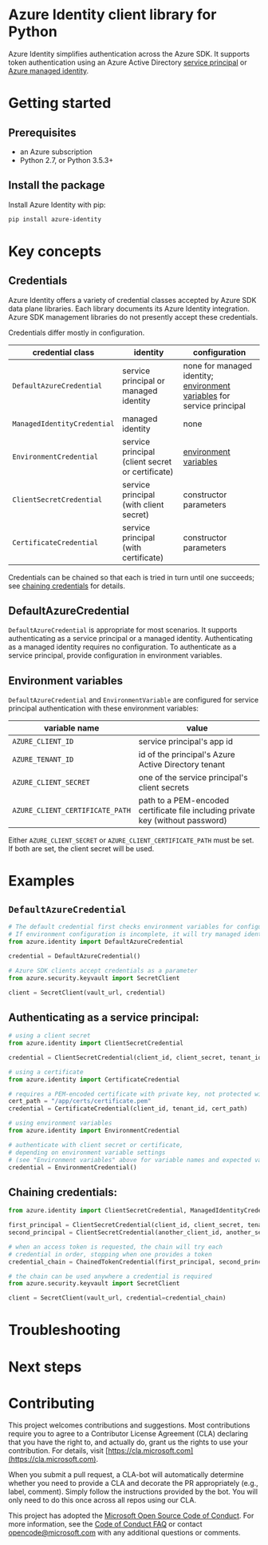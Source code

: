 # Azure Identity client library for Python
Azure Identity simplifies authentication across the Azure SDK.
It supports token authentication using an Azure Active Directory
[service principal](https://docs.microsoft.com/en-us/cli/azure/create-an-azure-service-principal-azure-cli?view=azure-cli-latest)
or
[Azure managed identity](https://docs.microsoft.com/en-us/azure/active-directory/managed-identities-azure-resources/overview).

# Getting started
## Prerequisites
- an Azure subscription
- Python 2.7, or Python 3.5.3+

## Install the package
Install Azure Identity with pip:
```sh
pip install azure-identity
```

# Key concepts
## Credentials
Azure Identity offers a variety of credential classes accepted by Azure SDK
data plane libraries. Each library documents its Azure Identity integration.
Azure SDK management libraries do not presently accept these credentials.

Credentials differ mostly in configuration.

|credential class|identity|configuration
|-|-|-
|`DefaultAzureCredential`|service principal or managed identity|none for managed identity; [environment variables](#environment-variables) for service principal
|`ManagedIdentityCredential`|managed identity|none
|`EnvironmentCredential`|service principal (client secret or certificate)|[environment variables](#environment-variables)
|`ClientSecretCredential`|service principal (with client secret)|constructor parameters
|`CertificateCredential`|service principal (with certificate)|constructor parameters

Credentials can be chained so that each is tried in turn until one succeeds;
see [chaining credentials](#chaining-credentials) for details.

## DefaultAzureCredential
`DefaultAzureCredential` is appropriate for most scenarios. It supports
authenticating as a service principal or a managed identity. Authenticating
as a managed identity requires no configuration. To authenticate as a service
principal, provide configuration in environment variables.

## Environment variables

`DefaultAzureCredential` and `EnvironmentVariable` are configured for service
principal authentication with these environment variables:

|variable name|value
|-|-
|`AZURE_CLIENT_ID`|service principal's app id
|`AZURE_TENANT_ID`|id of the principal's Azure Active Directory tenant
|`AZURE_CLIENT_SECRET`|one of the service principal's client secrets
|`AZURE_CLIENT_CERTIFICATE_PATH`|path to a PEM-encoded certificate file including private key (without password)

Either `AZURE_CLIENT_SECRET` or `AZURE_CLIENT_CERTIFICATE_PATH` must be set.
If both are set, the client secret will be used.

# Examples

## `DefaultAzureCredential`
```py
# The default credential first checks environment variables for configuration as described above.
# If environment configuration is incomplete, it will try managed identity.
from azure.identity import DefaultAzureCredential

credential = DefaultAzureCredential()

# Azure SDK clients accept credentials as a parameter
from azure.security.keyvault import SecretClient

client = SecretClient(vault_url, credential)
```

## Authenticating as a service principal:
```py
# using a client secret
from azure.identity import ClientSecretCredential

credential = ClientSecretCredential(client_id, client_secret, tenant_id)

# using a certificate
from azure.identity import CertificateCredential

# requires a PEM-encoded certificate with private key, not protected with a password
cert_path = "/app/certs/certificate.pem"
credential = CertificateCredential(client_id, tenant_id, cert_path)

# using environment variables
from azure.identity import EnvironmentCredential

# authenticate with client secret or certificate,
# depending on environment variable settings
# (see "Environment variables" above for variable names and expected values)
credential = EnvironmentCredential()
```

## Chaining credentials:
```py
from azure.identity import ClientSecretCredential, ManagedIdentityCredential, ChainedTokenCredential

first_principal = ClientSecretCredential(client_id, client_secret, tenant_id)
second_principal = ClientSecretCredential(another_client_id, another_secret, tenant_id)

# when an access token is requested, the chain will try each
# credential in order, stopping when one provides a token
credential_chain = ChainedTokenCredential(first_principal, second_principal)

# the chain can be used anywhere a credential is required
from azure.security.keyvault import SecretClient

client = SecretClient(vault_url, credential=credential_chain)
```

# Troubleshooting

# Next steps

# Contributing
This project welcomes contributions and suggestions.  Most contributions require you to agree to a
Contributor License Agreement (CLA) declaring that you have the right to, and actually do, grant us
the rights to use your contribution. For details, visit [https://cla.microsoft.com](https://cla.microsoft.com).

When you submit a pull request, a CLA-bot will automatically determine whether you need to provide
a CLA and decorate the PR appropriately (e.g., label, comment). Simply follow the instructions
provided by the bot. You will only need to do this once across all repos using our CLA.

This project has adopted the
[Microsoft Open Source Code of Conduct](https://opensource.microsoft.com/codeofconduct/).
For more information, see the
[Code of Conduct FAQ](https://opensource.microsoft.com/codeofconduct/faq/)
or contact [opencode@microsoft.com](mailto:opencode@microsoft.com) with any
additional questions or comments.
